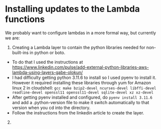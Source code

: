 # Installing updates to the Lambda functions

We probably want to configure lambdas in a more formal way, but currently we are:

1. Creating a Lambda layer to contain the python libraries needed for non-built-ins in python or boto.
  - To do that I used the instructions at https://www.linkedin.com/pulse/add-external-python-libraries-aws-lambda-using-layers-gabe-olokun/ 
  - I had difficulty getting python 3.11.6 to install so I used pyenv to install it.  However it required
    installing these libraries through yum for Amazon linux 2 in cloudshell:
    `gcc make bzip2-devel ncurses-devel libffi-devel readline-devel openssl11 openssl11-devel sqlite-devel xz xz-devel`
  - After getting pyenv installed and configured, do `pyenv install 3.11.6` and add a .python-version file
    to make it switch automatically to that version when you cd into the directory.
  - Follow the instructions from the linkedin article to create the layer.
2. 
